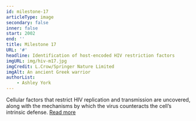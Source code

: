 ```yaml
---
id: milestone-17
articleType: image
secondary: false
inner: false
start: 2002 
end: ''
title: Milestone 17
URL: '#'
headline: Identification of host-encoded HIV restriction factors
imgURL: img/hiv-m17.jpg
imgCredit: L.Crow/Springer Nature Limited
imgAlt: An ancient Greek warrior
authorList:
    - Ashley York
---
```

Cellular factors that restrict HIV replication and transmission are uncovered, along with the mechanisms by which the virus counteracts the cell’s intrinsic defense. <a href="#">Read more</a>